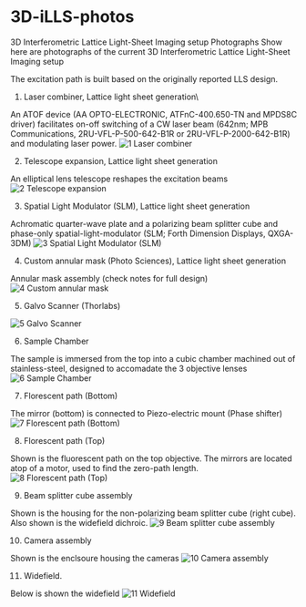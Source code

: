 # 3D-iLLS-photos
3D Interferometric Lattice Light-Sheet Imaging setup Photographs
Show here are photographs of the current 3D Interferometric Lattice Light-Sheet Imaging setup

The excitation path is built based on the originally reported LLS design.


1. Laser combiner, Lattice light sheet generation\

An ATOF device (AA OPTO-ELECTRONIC, ATFnC-400.650-TN and MPDS8C driver) facilitates on-off switching of a CW laser beam (642nm; MPB Communications, 2RU-VFL-P-500-642-B1R or 2RU-VFL-P-2000-642-B1R) and modulating laser power.
![1  Laser combiner](https://user-images.githubusercontent.com/84803862/119552625-ba03ed00-bd68-11eb-88f7-394a257d7c1d.jpg)


2. Telescope expansion, Lattice light sheet generation

An elliptical lens telescope reshapes the excitation beams
![2  Telescope expansion](https://user-images.githubusercontent.com/84803862/119552639-bd977400-bd68-11eb-8442-145a20bf31ea.jpg)



3. Spatial Light Modulator (SLM), Lattice light sheet generation

Achromatic quarter-wave plate and a polarizing beam splitter cube and phase-only spatial-light-modulator (SLM; Forth Dimension Displays, QXGA-3DM)
![3  Spatial Light Modulator (SLM)](https://user-images.githubusercontent.com/84803862/119552667-c38d5500-bd68-11eb-8635-0c313d59e20b.jpg)
 

4. Custom annular mask (Photo Sciences), Lattice light sheet generation

Annular mask assembly (check notes for full design)
![4  Custom annular mask ](https://user-images.githubusercontent.com/84803862/119552674-c720dc00-bd68-11eb-8bb3-621769ebd031.jpg)


5. Galvo Scanner (Thorlabs)

![5  Galvo Scanner](https://user-images.githubusercontent.com/84803862/119552688-ca1bcc80-bd68-11eb-82a3-9ca24f7ba87c.jpg)


6. Sample Chamber

The sample is immersed from the top into a cubic chamber machined out of stainless-steel, designed to accomadate the 3 objective lenses
![6  Sample Chamber](https://user-images.githubusercontent.com/84803862/119552691-cc7e2680-bd68-11eb-8492-b9016559d59a.jpg)



7. Florescent path (Bottom)

The mirror (bottom) is connected to Piezo-electric mount (Phase shifter)
![7  Florescent path (Bottom)](https://user-images.githubusercontent.com/84803862/119552696-cee08080-bd68-11eb-847b-4a9cee14038b.jpg)




8. Florescent path (Top)

Shown is the fluorescent path on the top objective. The mirrors are located atop of a motor, used to find the zero-path length.
![8  Florescent path (Top)](https://user-images.githubusercontent.com/84803862/119552705-d1db7100-bd68-11eb-8985-2b5945bec5fe.jpg)



9. Beam splitter cube assembly

Shown is the housing for the non-polarizing beam splitter cube (right cube). Also shown is the widefield dichroic.
![9  Beam splitter cube assembly](https://user-images.githubusercontent.com/84803862/119552711-d43dcb00-bd68-11eb-99d3-f88de2743d1f.jpg)
 


10. Camera assembly

Shown is the enclsoure housing the cameras 
![10  Camera assembly](https://user-images.githubusercontent.com/84803862/119552726-d869e880-bd68-11eb-8e05-9b23b1f3e7c8.jpg)



11. Widefield.

Below is shown the widefield
![11  Widefield](https://user-images.githubusercontent.com/84803862/119552736-db64d900-bd68-11eb-855f-2fbd7bfca5fa.jpg)


